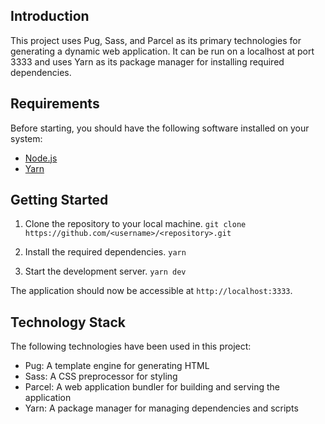 ## Introduction
This project uses Pug, Sass, and Parcel as its primary technologies for generating a dynamic web application. It can be run on a localhost at port 3333 and uses Yarn as its package manager for installing required dependencies.

## Requirements
Before starting, you should have the following software installed on your system:

- [Node.js](https://nodejs.org/en/download/)
- [Yarn](https://yarnpkg.com/getting-started/install)

## Getting Started
1. Clone the repository to your local machine.
`git clone https://github.com/<username>/<repository>.git`

2. Install the required dependencies.
`yarn`

3. Start the development server.
`yarn dev`

The application should now be accessible at `http://localhost:3333`.

## Technology Stack
The following technologies have been used in this project:

- Pug: A template engine for generating HTML
- Sass: A CSS preprocessor for styling
- Parcel: A web application bundler for building and serving the application
- Yarn: A package manager for managing dependencies and scripts



